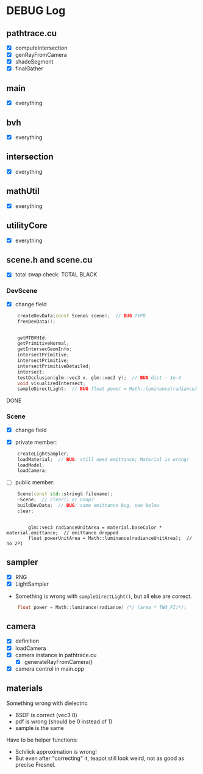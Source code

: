 # DEBUG Log


## pathtrace.cu

- [X] computeIntersection
- [X] genRayFromCamera
- [X] shadeSegment
- [X] finalGather

## main

- [X] everything

## bvh
- [X] everything

## intersection

- [X] everything

## mathUtil

- [X] everything

## utilityCore
- [X] everything

## scene.h and scene.cu

- [X] total swap check: TOTAL BLACK

### DevScene

- [X] change field

```cpp
    createDevData(const Scene& scene);  // BUG TYPO
    freeDevData();


    getMTBVHId;
    getPrimitiveNormal;
    getIntersecGeomInfo;
    intersectPrimitive;
    intersectPrimitive;
    intersectPrimitiveDetailed;
    intersect;
    testOcclusion(glm::vec3 x, glm::vec3 y);  // BUG dist - 1e-4
    void visualizedIntersect;
    sampleDirectLight;  // BUG float power = Math::luminance(radiance) /*/ (area * TWO_PI)*/;
```

DONE

### Scene

- [X] change field

- [X] private member:

```cpp
    createLightSampler;
    loadMaterial;  // BUG: still need emittance; Material is wrong!
    loadModel;
    loadCamera;
```

- [ ] public member:

```cpp
    Scene(const std::string& filename);
    ~Scene;  // clear() or noop?
    buildDevData;  // BUG: same emittance bug, see below
    clear;
```

```
        
        glm::vec3 radianceUnitArea = material.baseColor * material.emittance;  // emittance dropped
        float powerUnitArea = Math::luminance(radianceUnitArea);  // no 2PI
```
## sampler

- [X] RNG
- [X] LightSampler

- Something is wrong with `sampleDirectLight()`, but all else are correct.

```cpp
    float power = Math::luminance(radiance) /*/ (area * TWO_PI)*/;
```

## camera

- [X] definition
- [X] loadCamera
- [X] camera instance in pathtrace.cu
    - [X] generateRayFromCamera()
- [X] camera control in main.cpp

## materials

Something wrong with dielectric

- BSDF is correct (vec3 0)
- pdf is wrong (should be 0 instead of 1)
- sample is the same

Have to be helper functions:

- Schilick approximation is wrong!
- But even after "correcting" it, teapot still look weird, not as good as precise Fresnel.
